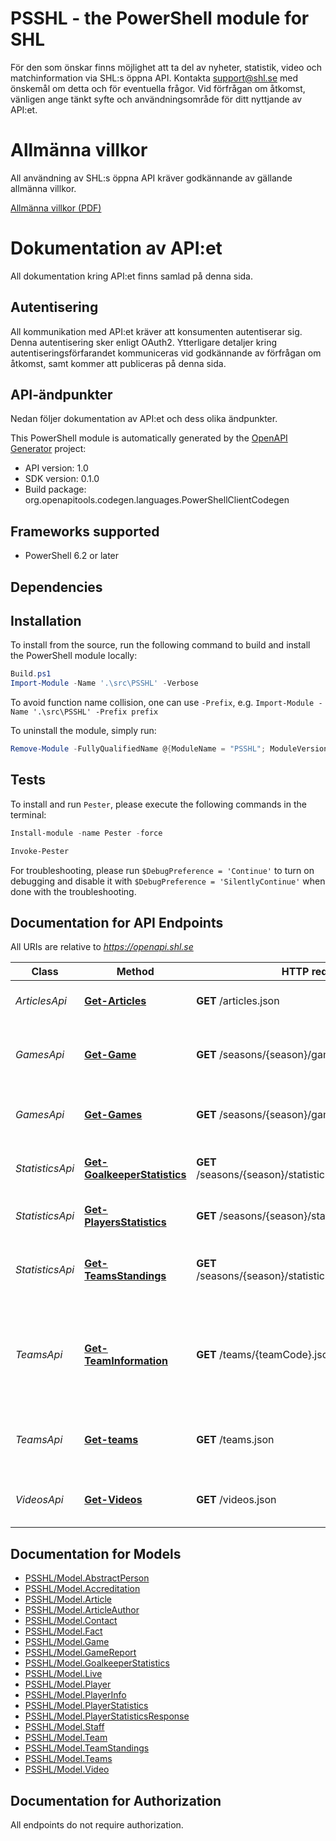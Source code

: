 # PSSHL - the PowerShell module for SHL

<div>
<p>För den som önskar finns möjlighet att ta del av nyheter, statistik, video och matchinformation via SHL:s öppna API. Kontakta <a href='mailto:support@shl.se'>support@shl.se</a> med önskemål om detta och för eventuella frågor. Vid förfrågan om åtkomst, vänligen ange tänkt syfte och användningsområde för ditt nyttjande av API:et.</p>
<h1>Allmänna villkor</h1>
<p>All användning av SHL:s öppna API kräver godkännande av gällande allmänna villkor.</p>
<p><a href='/files/terms_v1_0.pdf'>Allmänna villkor (PDF)</a></p>
<h1>Dokumentation av API:et</h1>
<p>All dokumentation kring API:et finns samlad på denna sida.</p>
<h2>Autentisering</h2>
<p>All kommunikation med API:et kräver att konsumenten autentiserar sig. Denna autentisering sker enligt OAuth2. Ytterligare detaljer kring autentiseringsförfarandet kommuniceras vid godkännande av förfrågan om åtkomst, samt kommer att publiceras på denna sida.</p>
<h2>API-ändpunkter</h2>
<p>Nedan följer dokumentation av API:et och dess olika ändpunkter.</p>
</div>

This PowerShell module is automatically generated by the [OpenAPI Generator](https://openapi-generator.tech) project:

- API version: 1.0
- SDK version: 0.1.0
- Build package: org.openapitools.codegen.languages.PowerShellClientCodegen

<a name="frameworks-supported"></a>
## Frameworks supported
- PowerShell 6.2 or later

<a name="dependencies"></a>
## Dependencies

<a name="installation"></a>
## Installation


To install from the source, run the following command to build and install the PowerShell module locally:
```powershell
Build.ps1
Import-Module -Name '.\src\PSSHL' -Verbose
```

To avoid function name collision, one can use `-Prefix`, e.g. `Import-Module -Name '.\src\PSSHL' -Prefix prefix`

To uninstall the module, simply run:
```powershell
Remove-Module -FullyQualifiedName @{ModuleName = "PSSHL"; ModuleVersion = "0.1.0"}
```

<a name="tests"></a>
## Tests

To install and run `Pester`, please execute the following commands in the terminal:

```powershell
Install-module -name Pester -force

Invoke-Pester
```

For troubleshooting, please run `$DebugPreference = 'Continue'` to turn on debugging and disable it with `$DebugPreference = 'SilentlyContinue'` when done with the troubleshooting.

## Documentation for API Endpoints

All URIs are relative to *https://openapi.shl.se*

Class | Method | HTTP request | Description
------------ | ------------- | ------------- | -------------
*ArticlesApi* | [**Get-Articles**](docs/ArticlesApi.md#Get-Articles) | **GET** /articles.json | Get a list of the latest articles
*GamesApi* | [**Get-Game**](docs/GamesApi.md#Get-Game) | **GET** /seasons/{season}/games/{gameId}.json | Get the information about a specific game
*GamesApi* | [**Get-Games**](docs/GamesApi.md#Get-Games) | **GET** /seasons/{season}/games.json | Get the games for selected season
*StatisticsApi* | [**Get-GoalkeeperStatistics**](docs/StatisticsApi.md#Get-GoalkeeperStatistics) | **GET** /seasons/{season}/statistics/goalkeepers.json | Get a top list of goalkeepers statistics
*StatisticsApi* | [**Get-PlayersStatistics**](docs/StatisticsApi.md#Get-PlayersStatistics) | **GET** /seasons/{season}/statistics/players.json | Get a top list of player statistics
*StatisticsApi* | [**Get-TeamsStandings**](docs/StatisticsApi.md#Get-TeamsStandings) | **GET** /seasons/{season}/statistics/teams/standings.json | Get the team standings for selected season
*TeamsApi* | [**Get-TeamInformation**](docs/TeamsApi.md#Get-TeamInformation) | **GET** /teams/{teamCode}.json | Get the players, staff members and team facts of selected team
*TeamsApi* | [**Get-teams**](docs/TeamsApi.md#Get-teams) | **GET** /teams.json | Get the teams currently active in SHL
*VideosApi* | [**Get-Videos**](docs/VideosApi.md#Get-Videos) | **GET** /videos.json | Get a list of the latest videos from SHL play


## Documentation for Models

 - [PSSHL/Model.AbstractPerson](docs/AbstractPerson.md)
 - [PSSHL/Model.Accreditation](docs/Accreditation.md)
 - [PSSHL/Model.Article](docs/Article.md)
 - [PSSHL/Model.ArticleAuthor](docs/ArticleAuthor.md)
 - [PSSHL/Model.Contact](docs/Contact.md)
 - [PSSHL/Model.Fact](docs/Fact.md)
 - [PSSHL/Model.Game](docs/Game.md)
 - [PSSHL/Model.GameReport](docs/GameReport.md)
 - [PSSHL/Model.GoalkeeperStatistics](docs/GoalkeeperStatistics.md)
 - [PSSHL/Model.Live](docs/Live.md)
 - [PSSHL/Model.Player](docs/Player.md)
 - [PSSHL/Model.PlayerInfo](docs/PlayerInfo.md)
 - [PSSHL/Model.PlayerStatistics](docs/PlayerStatistics.md)
 - [PSSHL/Model.PlayerStatisticsResponse](docs/PlayerStatisticsResponse.md)
 - [PSSHL/Model.Staff](docs/Staff.md)
 - [PSSHL/Model.Team](docs/Team.md)
 - [PSSHL/Model.TeamStandings](docs/TeamStandings.md)
 - [PSSHL/Model.Teams](docs/Teams.md)
 - [PSSHL/Model.Video](docs/Video.md)


## Documentation for Authorization

All endpoints do not require authorization.
